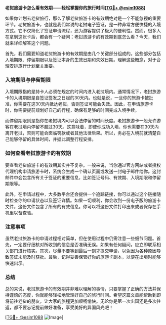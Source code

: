 **老挝旅游卡怎么看有效期——轻松掌握你的旅行时间[[TG💪+ @esim1088](https://t.me/s/esim1088)]**

如果你计划去老挝旅行，那么了解老挝旅游卡的有效期绝对是一个不能忽视的重要环节。老挝旅游卡，也就是我们常说的老挝电子签证，是一种非常方便快捷的入境方式。它不仅简化了签证申请流程，还为游客提供了极大的便利性。然而，很多人在拿到这张卡后，都会有一个疑问：老挝旅游卡的有效期到底怎么看？今天，我们就来详细解答这个问题。

首先，我们需要知道老挝旅游卡的有效期是由几个关键部分组成的。这些部分包括入境期限、停留期限以及签证本身的生效日期和失效日期。理解这些概念，对于合理安排旅行计划至关重要。

### **入境期限与停留期限**

入境期限指的是持卡人必须在规定的时间内进入老挝境内。通常情况下，老挝旅游卡的入境期限是自签证签发之日起的30天内。也就是说，一旦你的旅游卡被批准，你需要在这30天内抵达老挝，否则签证可能会失效。因此，在申请旅游卡时，你需要提前规划好自己的行程，确保有足够的时间完成入境手续。

而停留期限则是指你在老挝境内可以合法停留的时间长度。老挝旅游卡一般允许游客在老挝境内停留不超过30天。这意味着，即使你成功入境，你也需要在30天内离开老挝，否则可能会面临罚款或者其他法律后果。所以，务必在入境前就清楚自己能够停留的具体时间，并据此调整行程安排。

### **如何查看老挝旅游卡的有效期**

要查看老挝旅游卡的有效期其实并不复杂。一般来说，当你通过官方网站或者授权代理机构申请旅游卡时，系统会生成一个确认页面或发送一封电子邮件给你。这封邮件中会包含所有关于签证的重要信息，比如签证号码、有效期、入境期限和停留期限等。

此外，在申请过程中，大多数平台还会提供一个追踪链接，你可以通过这个链接随时检查你的申请状态以及签证详情。如果一切顺利，你会收到一份电子版的旅游卡文件，这份文件包含了所有的有效信息。你可以将这份文件打印出来或者保存在手机里以备查验。

### **注意事项**

虽然老挝旅游卡的申请过程相对简单，但在使用过程中仍需注意一些细节问题。首先，一定要仔细核对所收到的信息是否准确无误。如果有任何疑问，应立即联系相关部门进行核实。其次，尽量不要等到最后一刻才提交申请，以免因为各种原因导致签证未能及时获批。最后，记得妥善保管好你的旅游卡副本，以便在出境时能够快速出示。

### **总结**

总的来说，老挝旅游卡的有效期并非难以理解的事情，只要掌握了正确的方法并保持谨慎的态度，你就能够轻松地管理好自己的旅行时间。希望这篇文章能帮助到即将前往老挝的朋友，让大家的旅程更加顺畅愉快。无论你是第一次出国还是多次往返，都不要忘记提前做好准备，享受美好的异国风光吧！

[[TG💪+ @esim1088](https://t.me/s/esim1088) ![Image](https://i.postimg.cc/4NQfJmqS/Snipaste-2025-05-13-00-14-12.png)]
